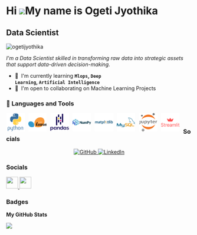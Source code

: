 Hi ![](https://user-images.githubusercontent.com/18350557/176309783-0785949b-9127-417c-8b55-ab5a4333674e.gif)My name is Ogeti Jyothika
======================================================================================================================================

Data Scientist
--------------
<p align="left"> <img src="https://komarev.com/ghpvc/?username=ogetijyothika&label=Profile%20views&color=0e75b6&style=flat" alt="ogetijyothika" /> </p>

<i>I'm a Data Scientist skilled in transforming raw data into strategic assets that support data-driven decision-making.</i>

* 🧠  I'm currently learning **<code>Mlops</code>, <code>Deep Learning</code>, <code>Artificial Intelligence</code>**
* 🤝  I'm open to collaborating on Machine Learning Projects

### 🧰 Languages and Tools

<img align="left" alt="Python" width="50px" style="padding-right:10px;" src="https://github.com/devicons/devicon/blob/v2.16.0/icons/python/python-original-wordmark.svg" />
<img align="left" alt="scikitlearn" width="50px" style="padding-right:10px;" src="https://github.com/devicons/devicon/blob/v2.16.0/icons/scikitlearn/scikitlearn-original.svg"/>
<img align="left" alt="Pandas" width="50px" style="padding-right:10px;" src="https://github.com/devicons/devicon/blob/v2.16.0/icons/pandas/pandas-original-wordmark.svg" />
<img align="left" alt="Numpy" width="50px" style="padding-right:10px;" src="https://github.com/devicons/devicon/blob/v2.16.0/icons/numpy/numpy-original-wordmark.svg" />
<img align="left" alt="Matplotlib" width="50px" style="padding-right:10px;" src="https://github.com/devicons/devicon/blob/v2.16.0/icons/matplotlib/matplotlib-original-wordmark.svg" />
<img align="left" alt="MySQL" width="50px" style="padding-right:10px;" src="https://github.com/devicons/devicon/blob/v2.16.0/icons/mysql/mysql-original-wordmark.svg" />
<img align="left" alt="Jupyter" width="50px" style="padding-right:10px;" src="https://github.com/devicons/devicon/blob/v2.16.0/icons/jupyter/jupyter-original-wordmark.svg" />
<img align="left" alt="Streamlit" width="50px" style="padding-right:10px;" src="https://github.com/devicons/devicon/blob/v2.16.0/icons/streamlit/streamlit-plain-wordmark.svg" />
<br>


### Socials

<p align="center">
  <a href="https://www.github.com/ogetijyothika" target="_blank" rel="noreferrer">
    <img src="https://raw.githubusercontent.com/danielcranney/readme-generator/main/public/icons/socials/github.svg" width="32" height="32" alt="GitHub" />
  </a>
  <a href="https://www.linkedin.com/in/jyothikaogeti" target="_blank" rel="noreferrer">
    <img src="https://raw.githubusercontent.com/danielcranney/readme-generator/main/public/icons/socials/linkedin.svg" width="32" height="32" alt="LinkedIn" />
  </a>
</p>



### Socials

<p align="left"> <a href="https://www.github.com/ogetijyothika" target="_blank" rel="noreferrer"> <picture> <source media="(prefers-color-scheme: dark)" srcset="https://raw.githubusercontent.com/danielcranney/readme-generator/main/public/icons/socials/github-dark.svg" /> <source media="(prefers-color-scheme: light)" srcset="https://raw.githubusercontent.com/danielcranney/readme-generator/main/public/icons/socials/github.svg" /> <img src="https://raw.githubusercontent.com/danielcranney/readme-generator/main/public/icons/socials/github.svg" width="32" height="32" /> </picture> </a> <a href="https://www.linkedin.com/in/jyothikaogeti" target="_blank" rel="noreferrer"> <picture> <source media="(prefers-color-scheme: dark)" srcset="https://raw.githubusercontent.com/danielcranney/readme-generator/main/public/icons/socials/linkedin-dark.svg" /> <source media="(prefers-color-scheme: light)" srcset="https://raw.githubusercontent.com/danielcranney/readme-generator/main/public/icons/socials/linkedin.svg" /> <img src="https://raw.githubusercontent.com/danielcranney/readme-generator/main/public/icons/socials/linkedin.svg" width="32" height="32" /> </picture> </a></p>

### Badges

<b>My GitHub Stats</b>

<a href="http://www.github.com/ogetijyothika"><img src="https://github-readme-streak-stats.herokuapp.com/?user=ogetijyothika&stroke=000000&background=ffffff&ring=f97316&fire=f97316&currStreakNum=000000&currStreakLabel=f97316&sideNums=000000&sideLabels=000000&dates=000000&hide_border=true" /></a>
